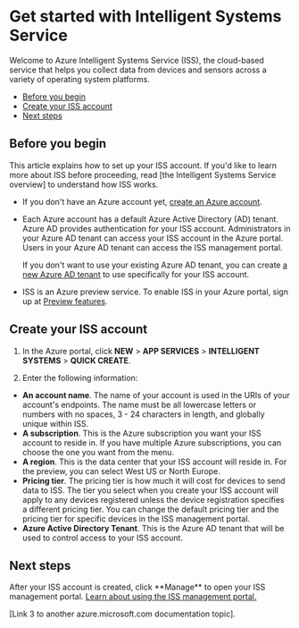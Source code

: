 <properties title="Get started with Intelligent Systems Service" pageTitle="Get started with Intelligent Systems Service" description="Learn how to set up your ISS account and find next steps for connecting devices." metaKeywords="intelligent systems,iss" services="intelligent-systems" solutions="" documentationCenter="" authors="jdecker" videoId="" scriptId="" manager="alanth" />

<tags ms.service="intelligent-systems" ms.devlang="" ms.topic="article" ms.tgt_pltfrm="" ms.workload="tbd" ms.date="11/13/2014" ms.author="jdecker" />

<!--The next line, with one pound sign at the beginning, is the page title--> 
# Get started with Intelligent Systems Service 

<p> Welcome to Azure Intelligent Systems Service (ISS), the cloud-based service that helps you collect data from devices and sensors across a variety of operating system platforms.

<!--Table of contents for topic, the words in brackets must match the heading wording exactly-->

+ [Before you begin] 
+ [Create your ISS account]
+ [Next steps]



## Before you begin

<p>This article explains how to set up your ISS account. If you'd like to learn more about ISS before proceeding, read [the Intelligent Systems Service overview] to understand how ISS works. 



- If you don't have an Azure account yet, [create an Azure account].



- Each Azure account has a default Azure Active Directory (AD) tenant. Azure AD provides authentication for your ISS account. Administrators in your Azure AD tenant can access your ISS account in the Azure portal. Users in your Azure AD tenant can access the ISS management portal. <p>If you don't want to use your existing Azure AD tenant, you can create <a href="http://msdn.microsoft.com/en-us/library/azure/jj573650.aspx">a new Azure AD tenant</a> to use specifically for your ISS account.



- ISS is an Azure preview service. To enable ISS in your Azure portal, sign up at <a href="http://azure.microsoft.com/en-us/services/preview/">Preview features</a>. 




## Create your ISS account

   

1. In the Azure portal, click **NEW** > **APP SERVICES** > **INTELLIGENT SYSTEMS** > **QUICK CREATE**.

2. Enter the following information: 

  + **An account name**. The name of your account is used in the URIs of your account's endpoints. The name must be all lowercase letters or numbers with no spaces, 3 - 24 characters in length, and globally unique within ISS.
  + **A subscription**. This is the Azure subscription you want your ISS account to reside in. If you have multiple Azure subscriptions, you can choose the one you want from the menu.
  + **A region**. This is the data center that your ISS account will reside in. For the preview, you can select West US or North Europe.
  + **Pricing tier**. The pricing tier is how much it will cost for devices to send data to ISS. The tier you select when you create your ISS account will apply to any devices registered unless the device registration specifies a different pricing tier. You can change the default pricing tier and the pricing tier for specific devices in the ISS management portal.
  + **Azure Active Directory Tenant**. This is the Azure AD tenant that will be used to control access to your ISS account. 



## Next steps

<p>After your ISS account is created, click **Manage** to open your ISS management portal. <a href="http://go.microsoft.com/fwlink/p/?LinkId=513336">Learn about using the ISS management portal.</a>
<p>
[Link 3 to another azure.microsoft.com documentation topic]. 

<!--Anchors-->
[Before you begin]: #before-you-begin
[Create your ISS account]: #create-your-iss-account
[Next steps]: #next-steps

<!--Image references-->
[5]: ./media/markdown-template-for-new-articles/octocats.png
[6]: ./media/markdown-template-for-new-articles/pretty49.png
[7]: ./media/markdown-template-for-new-articles/channel-9.png


<!--Link references-->
[create an Azure account]: ../php-create-account/
[the Intelligent Systems Service overview]: ../iss-overview

